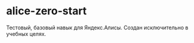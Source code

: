 # alice-zero-start

Тестовый, базовый навык для Яндекс.Алисы. Создан исключительно в учебных целях. 
